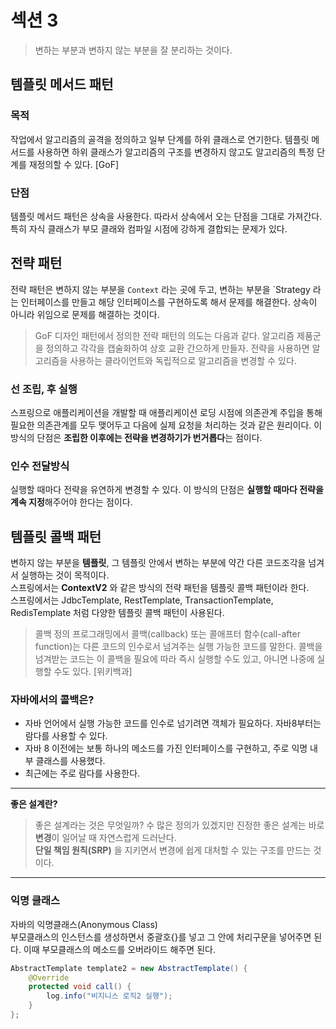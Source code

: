 # 섹션 3

> 변하는 부분과 변하지 않는 부분을 잘 분리하는 것이다.

## 템플릿 메서드 패턴
### 목적
작업에서 알고리즘의 골격을 정의하고 일부 단계를 하위 클래스로 연기한다. 
템플릿 메서드를 사용하면 하위 클래스가 알고리즘의 구조를 변경하지 않고도 알고리즘의 특정 단계를 재정의할 수 있다. [GoF]

### 단점
템플릿 메서드 패턴은 상속을 사용한다. 따라서 상속에서 오는 단점을 그대로 가져간다.
특히 자식 클래스가 부모 클래와 컴파일 시점에 강하게 결합되는 문제가 있다.

## 전략 패턴
전략 패턴은 변하지 않는 부분을 `Context` 라는 곳에 두고, 변하는 부분을 `Strategy 라는 인터페이스를 만들고 해당 인터페이스를 구현하도록 해서 문제를 해결한다.
상속이 아니라 위임으로 문제를 해결하는 것이다.

> GoF 디자인 패턴에서 정의한 전략 패턴의 의도는 다음과 같다.
> 알고리즘 제품군을 정의하고 각각을 캡술화하여 상호 교환 간으하게 만들자. 전략을 사용하면 알고리즘을 사용하는 클라이언트와 독립적으로 알고리즘을 변경할 수 있다.

### 선 조립, 후 실행
스프링으로 애플리케이션을 개발할 때 애플리케이션 로딩 시점에 의존관계 주입을 통해 필요한 의존관계를 모두 맺어두고 다음에 실제 요청을 처리하는 것과 같은 원리이다.
이 방식의 단점은 **조립한 이후에는 전략을 변경하기가 번거롭다**는 점이다.

### 인수 전달방식
실행할 때마다 전략을 유연하게 변경할 수 있다.
이 방식의 단점은 **실행할 때마다 전략을 계속 지정**해주어야 한다는 점이다.

## 템플릿 콜백 패턴
변하지 않는 부분을 **템플릿**, 그 템플릿 안에서 변하는 부분에 약간 다른 코드조각을 넘겨서 실행하는 것이 목적이다.  
스프링에서는 **ContextV2** 와 같은 방식의 전략 패턴을 템플릿 콜백 패턴이라 한다.  
스프링에서는 JdbcTemplate, RestTemplate, TransactionTemplate, RedisTemplate 처럼 다양한 템플릿 콜백 패턴이 사용된다.

> 콜백 정의
> 프로그래밍에서 콜백(callback) 또는 콜애프터 함수(call-after function)는 다른 코드의 인수로서 넘겨주는 실행 가능한 코드를 말한다. 
> 콜백을 넘겨받는 코드는 이 콜백을 필요에 따라 즉시 실행할 수도 있고, 아니면 나중에 실행할 수도 있다. [위키백과]

### 자바에서의 콜백은?
* 자바 언어에서 실행 가능한 코드를 인수로 넘기려면 객체가 필요하다. 자바8부터는 람다를 사용할 수 있다.
* 자바 8 이전에는 보통 하나의 메소드를 가진 인터페이스를 구현하고, 주로 익명 내부 클래스를 사용했다.
* 최근에는 주로 람다를 사용한다.

-----
**좋은 설계란?**
> 좋은 설계라는 것은 무엇일까? 수 많은 정의가 있겠지만 진정한 좋은 설계는 바로 **변경**이 일어날 때 자연스럽게 드러난다.  
> **단일 책임 원칙(SRP)** 을 지키면서 변경에 쉽게 대처할 수 있는 구조를 만드는 것이다.

-----
### 익명 클래스
자바의 익명클래스(Anonymous Class)  
부모클래스의 인스턴스를 생성하면서 중괄호{}를 넣고 그 안에 처리구문을 넣어주면 된다. 이때 부모클래스의 메소드를 오버라이드 해주면 된다.
```java
AbstractTemplate template2 = new AbstractTemplate() {
    @Override
    protected void call() {
        log.info("비지니스 로직2 실행");
    }
};
```
 